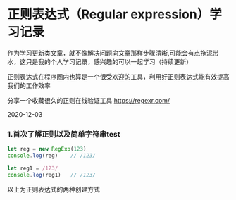 # 正则表达式（Regular expression）学习记录

作为学习更新类文章，就不像解决问题向文章那样步骤清晰,可能会有点拖泥带水，这只是我的个人学习记录，感兴趣的可以一起学习（持续更新）

正则表达式在程序圈内也算是一个很受欢迎的工具，利用好正则表达式能有效提高我们的工作效率

分享一个收藏很久的正则在线验证工具	https://regexr.com/

2020-12-03

### 1.首次了解正则以及简单字符串test

```javascript
let reg = new RegExp(123)
console.log(reg)	// /123/

let reg1 = /123/
console.log(reg1)	// /123/
```

以上为正则表达式的两种创建方式



